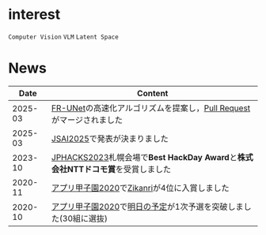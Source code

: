 # interest
`Computer Vision` `VLM` `Latent Space`

# News
| Date       | Content |
|------------|------|
| 2025-03    | [FR-UNet](https://github.com/lseventeen/FR-UNet)の高速化アルゴリズムを提案し，[Pull Request](https://github.com/lseventeen/FR-UNet/pull/20)がマージされました |
| 2025-03    | [JSAI2025](https://www.ai-gakkai.or.jp/jsai2025/)で発表が決まりました |
| 2023-10    | [JPHACKS2023](https://jphacks.com/)札幌会場で**Best HackDay Award**と**株式会社NTTドコモ賞**を受賞しました |
| 2020-11    | [アプリ甲子園2020](https://applikoshien.jp/)で[Zikanri](https://github.com/thoth000/zikanri)が4位に入賞しました |
| 2020-10    | [アプリ甲子園2020](https://applikoshien.jp/)で[明日の予定](https://github.com/thoth000/tomorrow_plan)が1次予選を突破しました(30組に選抜) |
